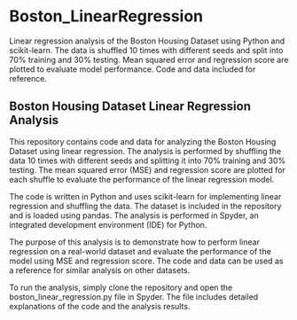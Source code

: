 # Boston_LinearRegression

Linear regression analysis of the Boston Housing Dataset using Python and scikit-learn. The data is shuffled 10 times with different seeds and split into 70% training and 30% testing. Mean squared error and regression score are plotted to evaluate model performance. Code and data included for reference.

## Boston Housing Dataset Linear Regression Analysis

This repository contains code and data for analyzing the Boston Housing Dataset using linear regression. The analysis is performed by shuffling the data 10 times with different seeds and splitting it into 70% training and 30% testing. The mean squared error (MSE) and regression score are plotted for each shuffle to evaluate the performance of the linear regression model.

The code is written in Python and uses scikit-learn for implementing linear regression and shuffling the data. The dataset is included in the repository and is loaded using pandas. The analysis is performed in Spyder, an integrated development environment (IDE) for Python.

The purpose of this analysis is to demonstrate how to perform linear regression on a real-world dataset and evaluate the performance of the model using MSE and regression score. The code and data can be used as a reference for similar analysis on other datasets.

To run the analysis, simply clone the repository and open the boston_linear_regression.py file in Spyder. The file includes detailed explanations of the code and the analysis results.

